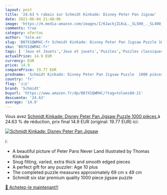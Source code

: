 ```yaml
---
layout: post
title: '24.63 % rabais sur Schmidt Kinkade: Disney Peter Pan Jigsaw'
date: 2021-06-04 21:48:06
image: 'https://m.media-amazon.com/images/I/61wckjZLKuL._SL500_._SL400_.jpg'
comments: true
category: ofertas
author: 'tole.es'
slug: 'B07X1QWM4C-fr Schmidt Kinkade: Disney Peter Pan Jigsaw Puzzle 1000 pièces'
sku: 'B07X1QWM4C-fr'
tags: [ 'Jeux et Jouets','Jeux et jouets','Puzzles','Puzzles classiques','schmidt', ]
actualPrice: 14.9 EUR
currency: EUR
price: 14.9
comparePrice: 19.77 EUR
prodname: 'Schmidt Kinkade: Disney Peter Pan Jigsaw Puzzle  1000 pièces '
country: 'fr'
flag: '🇫🇷'
brand: 'Schmidt'
buyurl: 'https://www.amazon.fr/dp/B07X1QWM4C/?tag=tolees0d-21'
descuento: '24.63'
average: '14.9'
---
```


Vous avez [Schmidt Kinkade: Disney Peter Pan Jigsaw Puzzle  1000 pièces ](https://www.amazon.fr/dp/B07X1QWM4C/?tag=tolees0d-21)  à  24.63 % de réduction, prix final  14.9 EUR (original: 19.77 EUR) ici:

[![Schmidt Kinkade: Disney Peter Pan Jigsaw](https://m.media-amazon.com/images/I/61wckjZLKuL._SL500_._SL400_.jpg)](https://www.amazon.fr/dp/B07X1QWM4C/?tag=tolees0d-21)

ℹ️:

- A beautiful picture of Peter Pans Never Land illustrated by Thomas Kinkade
- Snug fitting, varied, extra thick and smooth edged pieces
- A perfect gift for any puzzler: Age 10 plus
- The completed puzzle measures approximately 69 cm x 49 cm
- Schmidt six star premium quality 1000 piece jigsaw puzzle

[🛒 Achetez-le maintenant!!](https://www.amazon.fr/dp/B07X1QWM4C/?tag=tolees0d-21)
